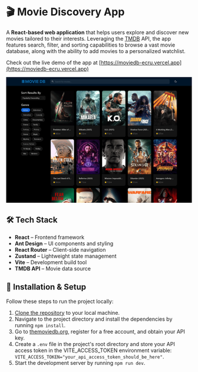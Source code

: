 # 🎬 Movie Discovery App

A **React-based web application** that helps users explore and discover new movies tailored to their interests. Leveraging the [TMDB](https://www.themoviedb.org) API, the app features search, filter, and sorting capabilities to browse a vast movie database, along with the ability to add movies to a personalized watchlist.

Check out the live demo of the app at [https://moviedb-ecru.vercel.app](https://moviedb-ecru.vercel.app)

![Moviedb Project Screenshot](screenshot.png)

## 🛠️ Tech Stack

- **React** – Frontend framework
- **Ant Design** – UI components and styling
- **React Router** – Client-side navigation
- **Zustand** – Lightweight state management
- **Vite** – Development build tool
- **TMDB API** – Movie data source

## 🚀 Installation & Setup

Follow these steps to run the project locally:

1. [Clone the repository](https://docs.github.com/en/repositories/creating-and-managing-repositories/cloning-a-repository) to your local machine.
2. Navigate to the project directory and install the dependencies by running `npm install`.
3. Go to [themoviedb.org](https://www.themoviedb.org), register for a free account, and obtain your API key.
4. Create a `.env` file in the project's root directory and store your API access token in the VITE_ACCESS_TOKEN environment variable: `VITE_ACCESS_TOKEN="your_api_access_token_should_be_here"`.
5. Start the development server by running `npm run dev`.